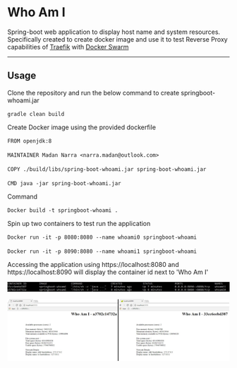 Who Am I
========
Spring-boot web application to display host name and system resources. Specifically created to create docker image and use it to test Reverse Proxy capabilities of [Traefik](https://traefik.io/) with [Docker Swarm](https://docs.docker.com/engine/swarm/)

----------

Usage
-----
Clone the repository and run the below command to create springboot-whoami.jar

    gradle clean build

Create Docker image using the provided dockerfile

    FROM openjdk:8
    
    MAINTAINER Madan Narra <narra.madan@outlook.com>
    
	COPY ./build/libs/spring-boot-whoami.jar spring-boot-whoami.jar
	
	CMD java -jar spring-boot-whoami.jar

Command

    Docker build -t springboot-whoami .

Spin up two containers to test run the application
	
	Docker run -it -p 8080:8080 --name whoami0 springboot-whoami
	
	Docker run -it -p 8090:8080 --name whoami1 springboot-whoami
	
Accessing the application using https://localhost:8080 and https://localhost:8090 will display the container id next to 'Who Am I'

![Output](/resources/output.jpg?raw=true "Output")

![Containers](/resources/containers.jpg?raw=true "Containers")
